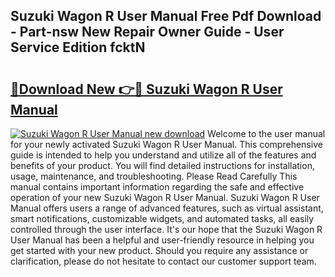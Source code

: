 ## Suzuki Wagon R User Manual Free Pdf Download - Part-nsw New Repair Owner Guide - User Service Edition fcktN

# <h2><a href="http://bc69060.oget.top/?id=Suzuki+Wagon+R+User+Manual">🔗Download New 👉🔴 Suzuki Wagon R User Manual</a></h2>

[![Suzuki Wagon R User Manual new download](https://i.imgur.com/5g1atiW.png)](http://bc69060.oget.top/?id=Suzuki+Wagon+R+User+Manual)
Welcome to the user manual for your newly activated Suzuki Wagon R User Manual. This comprehensive guide is intended to help you understand and utilize all of the features and benefits of your product. You will find detailed instructions for installation, usage, maintenance, and troubleshooting. Please Read Carefully This manual contains important information regarding the safe and effective operation of your new Suzuki Wagon R User Manual. Suzuki Wagon R User Manual offers users a range of advanced features, such as virtual assistant, smart notifications, customizable widgets, and automated tasks, all easily controlled through the user interface. It's our hope that the Suzuki Wagon R User Manual has been a helpful and user-friendly resource in helping you get started with your new product. Should you require any assistance or clarification, please do not hesitate to contact our customer support team.
